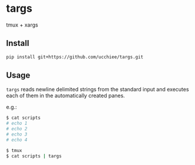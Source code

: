 # targs
tmux + xargs

## Install

```bash
pip install git+https://github.com/ucchiee/targs.git
```

## Usage

`targs` reads newline delimited strings from the standard input and executes each of them in the automatically created panes.

e.g.:

```bash
$ cat scripts
# echo 1
# echo 2
# echo 3
# echo 4

$ tmux
$ cat scripts | targs
```
